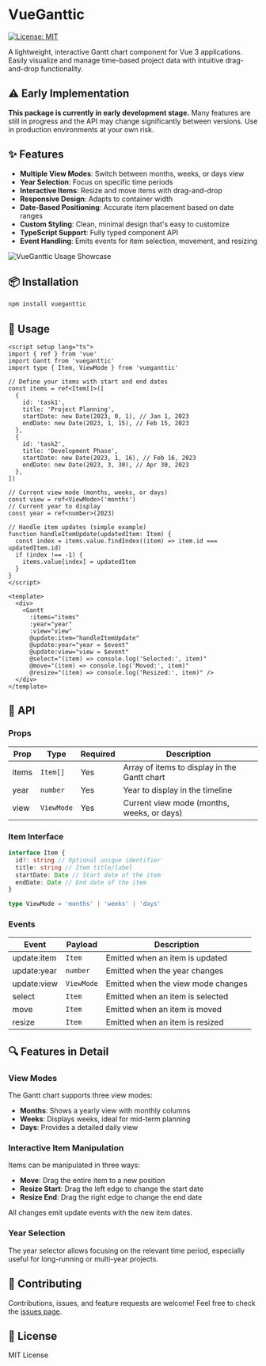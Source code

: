 # VueGanttic

[![License: MIT](https://img.shields.io/badge/License-MIT-blue.svg)](https://opensource.org/licenses/MIT)

A lightweight, interactive Gantt chart component for Vue 3 applications. Easily visualize and manage time-based project data with intuitive drag-and-drop functionality.

## ⚠️ Early Implementation

**This package is currently in early development stage.** Many features are still in progress and the API may change significantly between versions. Use in production environments at your own risk.

## ✨ Features

- **Multiple View Modes**: Switch between months, weeks, or days view
- **Year Selection**: Focus on specific time periods
- **Interactive Items**: Resize and move items with drag-and-drop
- **Responsive Design**: Adapts to container width
- **Date-Based Positioning**: Accurate item placement based on date ranges
- **Custom Styling**: Clean, minimal design that's easy to customize
- **TypeScript Support**: Fully typed component API
- **Event Handling**: Emits events for item selection, movement, and resizing

![VueGanttic Usage Showcase](https://i.imgur.com/yu3iVWk.gif)

## 📦 Installation

```bash
npm install vueganttic
```

## 🚀 Usage

```vue
<script setup lang="ts">
import { ref } from 'vue'
import Gantt from 'vueganttic'
import type { Item, ViewMode } from 'vueganttic'

// Define your items with start and end dates
const items = ref<Item[]>([
  {
    id: 'task1',
    title: 'Project Planning',
    startDate: new Date(2023, 0, 1), // Jan 1, 2023
    endDate: new Date(2023, 1, 15), // Feb 15, 2023
  },
  {
    id: 'task2',
    title: 'Development Phase',
    startDate: new Date(2023, 1, 16), // Feb 16, 2023
    endDate: new Date(2023, 3, 30), // Apr 30, 2023
  },
])

// Current view mode (months, weeks, or days)
const view = ref<ViewMode>('months')
// Current year to display
const year = ref<number>(2023)

// Handle item updates (simple example)
function handleItemUpdate(updatedItem: Item) {
  const index = items.value.findIndex((item) => item.id === updatedItem.id)
  if (index !== -1) {
    items.value[index] = updatedItem
  }
}
</script>

<template>
  <div>
    <Gantt
      :items="items"
      :year="year"
      :view="view"
      @update:item="handleItemUpdate"
      @update:year="year = $event"
      @update:view="view = $event"
      @select="(item) => console.log('Selected:', item)"
      @move="(item) => console.log('Moved:', item)"
      @resize="(item) => console.log('Resized:', item)" />
  </div>
</template>
```

## 📝 API

### Props

| Prop  | Type       | Required | Description                                  |
| ----- | ---------- | -------- | -------------------------------------------- |
| items | `Item[]`   | Yes      | Array of items to display in the Gantt chart |
| year  | `number`   | Yes      | Year to display in the timeline              |
| view  | `ViewMode` | Yes      | Current view mode (months, weeks, or days)   |

### Item Interface

```typescript
interface Item {
  id?: string // Optional unique identifier
  title: string // Item title/label
  startDate: Date // Start date of the item
  endDate: Date // End date of the item
}

type ViewMode = 'months' | 'weeks' | 'days'
```

### Events

| Event       | Payload    | Description                        |
| ----------- | ---------- | ---------------------------------- |
| update:item | `Item`     | Emitted when an item is updated    |
| update:year | `number`   | Emitted when the year changes      |
| update:view | `ViewMode` | Emitted when the view mode changes |
| select      | `Item`     | Emitted when an item is selected   |
| move        | `Item`     | Emitted when an item is moved      |
| resize      | `Item`     | Emitted when an item is resized    |

## 🔍 Features in Detail

### View Modes

The Gantt chart supports three view modes:

- **Months**: Shows a yearly view with monthly columns
- **Weeks**: Displays weeks, ideal for mid-term planning
- **Days**: Provides a detailed daily view

### Interactive Item Manipulation

Items can be manipulated in three ways:

- **Move**: Drag the entire item to a new position
- **Resize Start**: Drag the left edge to change the start date
- **Resize End**: Drag the right edge to change the end date

All changes emit update events with the new item dates.

### Year Selection

The year selector allows focusing on the relevant time period, especially useful for long-running or multi-year projects.

## 🤝 Contributing

Contributions, issues, and feature requests are welcome! Feel free to check the [issues page](https://github.com/frasza/vueganttic/issues).

## 📄 License

MIT License
